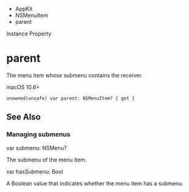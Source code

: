 

- AppKit
- NSMenuItem
-  parent 

Instance Property

# parent

The menu item whose submenu contains the receiver.

macOS 10.6+

``` source
unowned(unsafe) var parent: NSMenuItem? { get }
```

## See Also

### Managing submenus

var submenu: NSMenu?

The submenu of the menu item.

var hasSubmenu: Bool

A Boolean value that indicates whether the menu item has a submenu.

